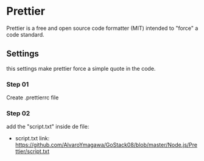# Prettier
Prettier is a free and open source code formatter (MIT) intended to "force" a code standard.


## Settings
this settings make prettier force a simple quote in the code.

### Step 01
Create .prettierrc file 

### Step 02 
add the "script.txt" inside de file:
* script.txt link:
https://github.com/AlvaroYmagawa/GoStack08/blob/master/Node.js/Prettier/script.txt
	


